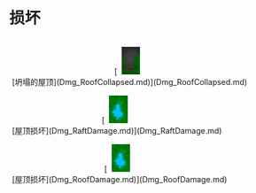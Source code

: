 # 损坏  
<div style="display:table"><div style="display:inline-block;padding-top:15px;padding-left:5px;border:none;text-align:center;min-width:150px;min-height:0px;margin: auto">[<div style="width:50px;display:inline-block;text-align:center"><img decoding="async" src="Sprite/CollapsedRoof.png" href="a.md" style="max-width:50px;max-height:50px;"></div><br>[坍塌的屋顶](Dmg_RoofCollapsed.md)](Dmg_RoofCollapsed.md)</div><div style="display:inline-block;padding-top:15px;padding-left:5px;border:none;text-align:center;min-width:150px;min-height:0px;margin: auto">[<div style="width:50px;display:inline-block;text-align:center"><img decoding="async" src="Sprite/RoofDamage.png" href="a.md" style="max-width:50px;max-height:50px;"></div><br>[屋顶损坏](Dmg_RaftDamage.md)](Dmg_RaftDamage.md)</div><div style="display:inline-block;padding-top:15px;padding-left:5px;border:none;text-align:center;min-width:150px;min-height:0px;margin: auto">[<div style="width:50px;display:inline-block;text-align:center"><img decoding="async" src="Sprite/RoofDamage.png" href="a.md" style="max-width:50px;max-height:50px;"></div><br>[屋顶损坏](Dmg_RoofDamage.md)](Dmg_RoofDamage.md)</div></div>  
  


<script>document.title="损坏 - 卡牌生存百科 Card Survival Wiki";</script>